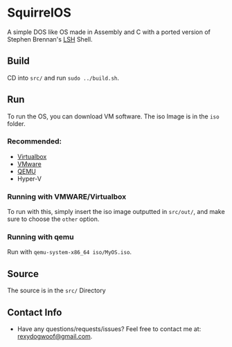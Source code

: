 # SquirrelOS
A simple DOS like OS made in Assembly and C with a ported version of Stephen Brennan's [LSH](https://github.com/brenns10/lsh) Shell.

## Build
CD into `src/` and run `sudo ../build.sh`. 

## Run
To run the OS, you can download VM software.
The iso Image is in the `iso` folder.

### Recommended:
- [Virtualbox](https://www.virtualbox.org/wiki/Downloads)
- [VMware](https://my.vmware.com/web/vmware/downloads/info/slug/desktop_end_user_computing/vmware_fusion/12_0)
- [QEMU](https://www.qemu.org)
- Hyper-V

### Running with VMWARE/Virtualbox
To run with this, simply insert the iso image outputted in `src/out/`, and make sure to choose the `other` option.

### Running with qemu
Run with `qemu-system-x86_64 iso/MyOS.iso`.

## Source
The source is in the `src/` Directory

## Contact Info

- Have any questions/requests/issues? Feel free to contact me at:
  [rexydogwoof@gmail.com](mailto:rexydogwoof@gmail.com).